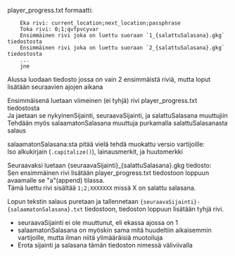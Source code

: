player_progress.txt formaatti:
```
	Eka rivi: current_location;next_location;passphrase
	Toka rivi: 0;1;qvfpvcyvar
	Ensimmäinen rivi joka on luettu suoraan `1_{salattuSalasana}.gkg` tiedostosta
	Ensimmäinen rivi joka on luettu suoraan `2_{salattuSalasana}.gkg` tiedostosta
	...
	jne
```
Alussa luodaan tiedosto jossa on vain 2 ensimmäistä riviä, mutta loput lisätään seuraavien ajojen aikana

Ensimmäisenä luetaan viimeinen (ei tyhjä) rivi player_progress.txt tiedostosta  
Ja jaetaan se nykyinenSijainti, seuraavaSijainti, ja salattuSalasana muuttujiin  
Tehdään myös salaamatonSalasana muuttuja purkamalla salattuSalasanasta salaus  

salaamatonSalasana:sta pitää vielä tehdä muokattu versio vartijoille:  
Iso alkukirjain (`.capitalize()`), lainausmerkit, ja huutomerkki

Seuraavaksi luetaan {seuraavaSijainti}_{salattuSalasana}.gkg tiedosto:  
Sen ensimmäinen rivi lisätään player_progress.txt tiedostoon loppuun avaamalle se "a"(append) tilassa.  
Tämä luettu rivi sisältää `1;2;XXXXXXX` missä X on salattu salasana.

Lopun tekstin salaus puretaan ja tallennetaan `{seuraavaSijainti}-{salaamatonSalasana}.txt` tiedostoon, tiedoston loppuun lisätään tyhjä rivi.
* seuraavaSijainti ei ole muuttunut, eli ekassa ajossa on 1
* salaamatonSalasana on myöskin sama mitä huudeltiin aikaisemmin vartijoille, mutta ilman niitä ylimääräisiä muotoiluja
* Erota sijainti ja salasana tämän tiedoston nimessä väliviivalla
